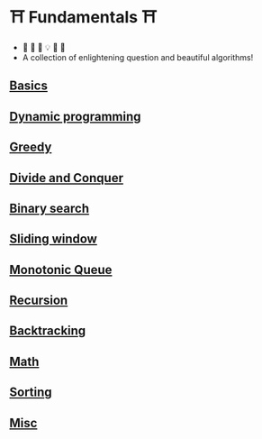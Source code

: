 # :shinto_shrine: Fundamentals :shinto_shrine:
- :frog: :thinking: :exploding_head: :bulb: :star_struck: :sunrise:
- A collection of enlightening question and beautiful algorithms!

## [Basics](basics/README.md)

## [Dynamic programming](dp/README.md)
## [Greedy](greedy/README.md)
## [Divide and Conquer](d_and_d/README.md)

## [Binary search](binary_search/README.md)

## [Sliding window](sliding_window/README.md)
## [Monotonic Queue](monotonic_queue/README.md)

## [Recursion](recursion/README.md)
## [Backtracking](backtracking/README.md)

## [Math](math/README.md)
## [Sorting](sorting/README.md)

## [Misc](misc/README.md)